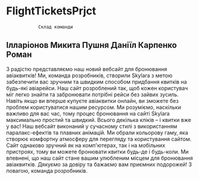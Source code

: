 # FlightTicketsPrjct
                Склад команди
Ілларіонов Микита
Пушня Даніїл
Карпенко Роман
--------------------
З радістю представляємо наш новий вебсайт для бронювання авіаквитків! Ми, команда розробників, створили Skylara з метою забезпечити вас зручним та швидким способом придбання квитків на будь-які авіарейси.
Наш сайт розроблений так, щоб кожен користувач міг легко знайти та забронювати потрібні рейси без зайвих зусиль. Навіть якщо ви вперше купуєте авіаквитки онлайн, ви зможете без проблем користуватися нашим ресурсом.
Ми розуміємо, наскільки важливо для вас час, тому процес бронювання на сайті Skylara максимально простий та швидкий. Всього декілька кліків – і квитки вже у вас!
Наш вебсайт виконаний у сучасному стилі з використанням паралакс-ефектів та плавних анімацій. Ми обрали кольорову гаму, яка створює комфортну атмосферу для перегляду та користування сайтом.
Сайт однаково зручний як на комп'ютерах, так і на мобільних пристроях, тому ви можете бронювати квитки будь-де і будь-коли. 
Ми впевнені, що наш сайт стане вашим улюбленим місцем для бронювання авіаквитків. Дякуємо за довіру та бажаємо вам приємних подорожей! З повагою, команда розробників.
